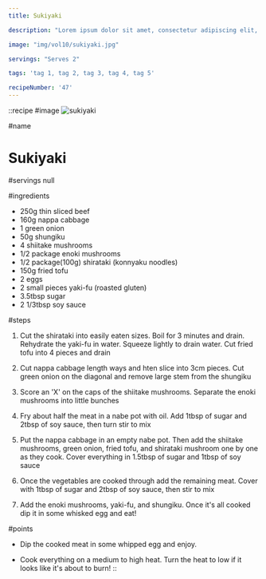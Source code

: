 ```yaml
---
title: Sukiyaki

description: "Lorem ipsum dolor sit amet, consectetur adipiscing elit, sed do eiusmod tempor incididunt ut labore et dolore magna aliqua. Tincidunt eget nullam non nisi est sit amet facilisis."

image: "img/vol10/sukiyaki.jpg"

servings: "Serves 2"

tags: 'tag 1, tag 2, tag 3, tag 4, tag 5'

recipeNumber: '47'
---
```


::recipe
#image
![sukiyaki](/img/vol10/sukiyaki.jpg)

#name
# Sukiyaki

#servings
null

#ingredients
- 250g thin sliced beef
- 160g nappa cabbage
- 1 green onion
- 50g shungiku
- 4 shiitake mushrooms
- 1/2 package enoki mushrooms
- 1/2 package(100g) shirataki (konnyaku noodles)
- 150g fried tofu
- 2 eggs
- 2 small pieces yaki-fu (roasted gluten)
- 3.5tbsp sugar
- 2 1/3tbsp soy sauce

#steps
1. Cut the shirataki into easily eaten sizes. Boil for 3 minutes and drain. Rehydrate the yaki-fu in water. Squeeze lightly to drain water. Cut fried tofu into 4 pieces and drain

2. Cut nappa cabbage length ways and hten slice into 3cm pieces. Cut green onion on the diagonal and remove large stem from the shungiku

3. Score an 'X' on the caps of the shiitake mushrooms. Separate the enoki mushrooms into little bunches

4. Fry about half the meat in a nabe pot with oil. Add 1tbsp of sugar and 2tbsp of soy sauce, then turn stir to mix

5. Put the nappa cabbage in an empty nabe pot. Then add the shiitake mushrooms, green onion, fried tofu, and shirataki mushroom one by one as they cook. Cover everything in 1.5tbsp of sugar and 1tbsp of soy sauce

6. Once the vegetables are cooked through add the remaining meat. Cover with 1tbsp of sugar and 2tbsp of soy sauce, then stir to mix

7. Add the enoki mushrooms, yaki-fu, and shungiku. Once it's all cooked dip it in some whisked egg and eat!

#points
- Dip the cooked meat in some whipped egg and enjoy.
                
- Cook everything on a medium to high heat. Turn the heat to low if it looks like it's about to burn!
::